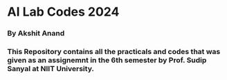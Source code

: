 # AI Lab Codes 2024
### By Akshit Anand
### This Repository contains all the practicals and codes that was given as an assignemnt in the 6th semester by Prof. Sudip Sanyal at NIIT University.


